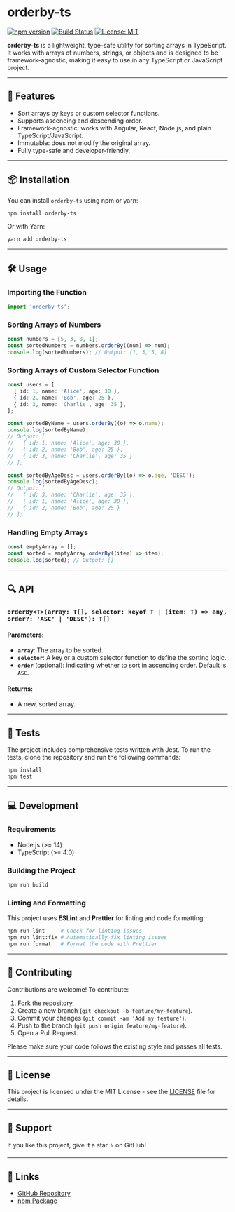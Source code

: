 # orderby-ts

[![npm version](https://badge.fury.io/js/orderby-ts.svg)](https://badge.fury.io/js/orderby-ts)
[![Build Status](https://github.com/mr-samani/orderby-ts/actions/workflows/ci.yaml/badge.svg)](https://github.com/mr-samani/orderby-ts/actions)
[![License: MIT](https://img.shields.io/badge/License-MIT-blue.svg)](LICENSE)

**orderby-ts** is a lightweight, type-safe utility for sorting arrays in TypeScript. It works with arrays of numbers, strings, or objects and is designed to be framework-agnostic, making it easy to use in any TypeScript or JavaScript project.

---

## 🚀 Features

- Sort arrays by keys or custom selector functions.
- Supports ascending and descending order.
- Framework-agnostic: works with Angular, React, Node.js, and plain TypeScript/JavaScript.
- Immutable: does not modify the original array.
- Fully type-safe and developer-friendly.

---

## 📦 Installation

You can install `orderby-ts` using npm or yarn:

```bash
npm install orderby-ts
```

Or with Yarn:

```bash
yarn add orderby-ts
```

---

## 🛠️ Usage

### Importing the Function

```typescript
import 'orderby-ts';
```

### Sorting Arrays of Numbers

```typescript
const numbers = [5, 3, 8, 1];
const sortedNumbers = numbers.orderBy((num) => num);
console.log(sortedNumbers); // Output: [1, 3, 5, 8]
```

### Sorting Arrays of Custom Selector Function

```typescript
const users = [
  { id: 1, name: 'Alice', age: 30 },
  { id: 2, name: 'Bob', age: 25 },
  { id: 3, name: 'Charlie', age: 35 },
];

const sortedByName = users.orderBy((o) => o.name);
console.log(sortedByName);
// Output: [
//   { id: 1, name: 'Alice', age: 30 },
//   { id: 2, name: 'Bob', age: 25 },
//   { id: 3, name: 'Charlie', age: 35 }
// ];

const sortedByAgeDesc = users.orderBy((o) => o.age, 'DESC');
console.log(sortedByAgeDesc);
// Output: [
//   { id: 3, name: 'Charlie', age: 35 },
//   { id: 1, name: 'Alice', age: 30 },
//   { id: 2, name: 'Bob', age: 25 }
// ];
```


### Handling Empty Arrays

```typescript
const emptyArray = [];
const sorted = emptyArray.orderBy((item) => item);
console.log(sorted); // Output: []
```

---

## 🔍 API

### `orderBy<T>(array: T[], selector: keyof T | (item: T) => any, order?: 'ASC' | 'DESC'): T[]`

#### Parameters:

- **`array`**: The array to be sorted.
- **`selector`**: A key or a custom selector function to define the sorting logic.
- **`order`** (optional): indicating whether to sort in ascending order. Default is `ASC`.

#### Returns:

- A new, sorted array.

---

## 🧪 Tests

The project includes comprehensive tests written with Jest. To run the tests, clone the repository and run the following commands:

```bash
npm install
npm test
```

---

## 💻 Development

### Requirements

- Node.js (>= 14)
- TypeScript (>= 4.0)

### Building the Project

```bash
npm run build
```

### Linting and Formatting

This project uses **ESLint** and **Prettier** for linting and code formatting:

```bash
npm run lint     # Check for linting issues
npm run lint:fix # Automatically fix linting issues
npm run format   # Format the code with Prettier
```

---

## 🤝 Contributing

Contributions are welcome! To contribute:

1. Fork the repository.
2. Create a new branch (`git checkout -b feature/my-feature`).
3. Commit your changes (`git commit -am 'Add my feature'`).
4. Push to the branch (`git push origin feature/my-feature`).
5. Open a Pull Request.

Please make sure your code follows the existing style and passes all tests.

---

## 📄 License

This project is licensed under the MIT License - see the [LICENSE](LICENSE) file for details.

---

## 🌟 Support

If you like this project, give it a star ⭐ on GitHub!

---

## 🔗 Links

- [GitHub Repository](https://github.com/mr-samani/orderby-ts)
- [npm Package](https://www.npmjs.com/package/orderby-ts)
